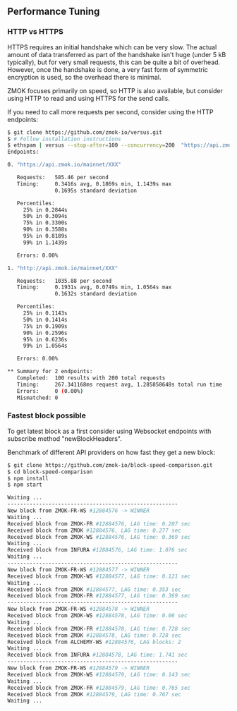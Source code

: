 ## Performance Tuning

### HTTP vs HTTPS
HTTPS requires an initial handshake which can be very slow. The actual amount of data transferred as part of the handshake isn't huge (under 5 kB typically), but for very small requests, this can be quite a bit of overhead. However, once the handshake is done, a very fast form of symmetric encryption is used, so the overhead there is minimal.

ZMOK focuses primarily on speed, so HTTP is also available, but consider using HTTP to read and using HTTPS for the send calls.

If you need to call more requests per second, consider using the HTTP endpoints:

```sh
$ git clone https://github.com/zmok-io/versus.git
$ # Follow installation instructions
$ ethspam | versus --stop-after=100 --concurrency=200  "https://api.zmok.io/mainnet/XXX" "http://api.zmok.io/mainnet/XXX"
Endpoints:

0. "https://api.zmok.io/mainnet/XXX"

   Requests:   585.46 per second
   Timing:     0.3416s avg, 0.1869s min, 1.1439s max
               0.1695s standard deviation

   Percentiles:
     25% in 0.2844s
     50% in 0.3094s
     75% in 0.3300s
     90% in 0.3588s
     95% in 0.8189s
     99% in 1.1439s

   Errors: 0.00%

1. "http://api.zmok.io/mainnet/XXX"

   Requests:   1035.88 per second
   Timing:     0.1931s avg, 0.0749s min, 1.0564s max
               0.1632s standard deviation

   Percentiles:
     25% in 0.1143s
     50% in 0.1414s
     75% in 0.1909s
     90% in 0.2596s
     95% in 0.6236s
     99% in 1.0564s

   Errors: 0.00%

** Summary for 2 endpoints:
   Completed:  100 results with 200 total requests
   Timing:     267.341168ms request avg, 1.285858648s total run time
   Errors:     0 (0.00%)
   Mismatched: 0
```

### Fastest block possible
To get latest block as a first consider using Websocket endpoints with subscribe method "newBlockHeaders".

Benchmark of different API providers on how fast they get a new block:

```sh
$ git clone https://github.com/zmok-io/block-speed-comparison.git
$ cd block-speed-comparison
$ npm install
$ npm start

Waiting ...
------------------------------------------------------
New block from ZMOK-FR-WS #12884576 -> WINNER
Waiting ...
Received block from ZMOK-FR #12884576, LAG time: 0.207 sec
Received block from ZMOK #12884576, LAG time: 0.277 sec
Received block from ZMOK-WS #12884576, LAG time: 0.369 sec
Waiting ...
Received block from INFURA #12884576, LAG time: 1.076 sec
Waiting ...
------------------------------------------------------
New block from ZMOK-FR-WS #12884577 -> WINNER
Received block from ZMOK-WS #12884577, LAG time: 0.121 sec
Waiting ...
Received block from ZMOK #12884577, LAG time: 0.353 sec
Received block from ZMOK-FR #12884577, LAG time: 0.369 sec
------------------------------------------------------
New block from ZMOK-FR-WS #12884578 -> WINNER
Received block from ZMOK-WS #12884578, LAG time: 0.06 sec
Waiting ...
Received block from ZMOK-FR #12884578, LAG time: 0.728 sec
Received block from ZMOK #12884578, LAG time: 0.728 sec
Received block from ALCHEMY-WS #12884576, LAG blocks: 2
Waiting ...
Received block from INFURA #12884578, LAG time: 1.741 sec
------------------------------------------------------
New block from ZMOK-FR-WS #12884579 -> WINNER
Received block from ZMOK-WS #12884579, LAG time: 0.143 sec
Waiting ...
Received block from ZMOK-FR #12884579, LAG time: 0.765 sec
Received block from ZMOK #12884579, LAG time: 0.767 sec
Waiting ...
```
